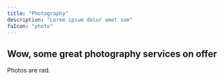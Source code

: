 ```yaml
---
title: "Photography"
description: "Lorem ipsum dolor amet sum"
faIcon: "photo"
---
```


## Wow, some great photography services on offer

Photos are rad.
